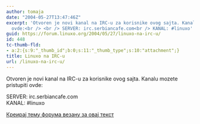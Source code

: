 ```yaml
---
author: tomaja
date: "2004-05-27T13:47:46Z"
excerpt: 'Otvoren je novi kanal na IRC-u za korisnike ovog sajta. Kanalu mozete pristupiti
  ovde:<br /> <br /> SERVER: irc.serbiancafe.com<br /> KANAL: #linuxo'
guid: https://forum.linuxo.org/2004/05/27/linuxo-na-irc-u/
id: 448
tc-thumb-fld:
- a:2:{s:9:"_thumb_id";b:0;s:11:"_thumb_type";s:10:"attachment";}
title: Linuxo na IRC-u
url: /linuxo-na-irc-u/
---
```

Otvoren je novi kanal na IRC-u za korisnike ovog sajta. Kanalu mozete pristupiti ovde:

SERVER: irc.serbiancafe.com  
KANAL: #linuxo<!--break-->

[Креирај тему форума везану за овај текст](https://linuxo.org/nova-tema-na-forumu/?se_pid=448)